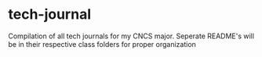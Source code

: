# tech-journal
Compilation of all tech journals for my CNCS major. Seperate README's will be in their respective class folders for proper organization

